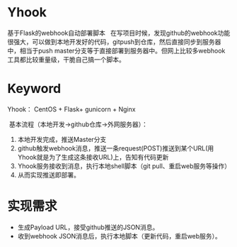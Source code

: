 # Yhook
   
   基于Flask的webhook自动部署脚本
   在写项目时候，发现github的webhook功能很强大，可以做到本地开发好的代码，gitpush到仓库，然后直接同步到服务器中，相当于push master分支等于直接部署到服务器中。但网上比较多webhook工具都比较重量级，干脆自己搞一个脚本。

# Keyword
  
  Yhook：
  CentOS + Flask+ gunicorn + Nginx
  
  基本流程（本地开发->github仓库->外网服务器）：
  
1. 本地开发完成，推送Master分支
2. github触发webhook消息，推送一条request(POST)推送到某个URL(用Yhook就是为了生成这条接收URL)上，告知有代码更新
3. Yhook服务接收到消息，执行本地shell脚本（git pull、重启web服务等操作）
4. 从而实现推送即部署。

# 实现需求

- 生成Payload URL，接受github推送的JSON消息。
- 收到webhook JSON消息后，执行本地脚本（更新代码，重启web服务）。



